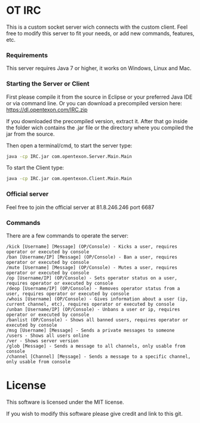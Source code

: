 # OT IRC
This is a custom socket server wich connects with the custom client. Feel free to modify this server to fit your needs, or add new commands, features, etc.

### Requirements

This server requires Java 7 or higher, it works on Windows, Linux and Mac.

### Starting the Server or Client

First please compile it from the source in Eclipse or your preferred Java IDE or via command line. Or you can download a precompiled version here: https://dl.opentexon.com/IRC.zip

If you downloaded the precompiled version, extract it. After that go inside the folder wich contains the .jar file or the directory where you compiled the jar from the source.

Then open a terminal/cmd, to start the server type:

```sh
java -cp IRC.jar com.opentexon.Server.Main.Main
```
To start the Client type:

```sh
java -cp IRC.jar com.opentexon.Client.Main.Main
```

### Official server

Feel free to join the official server at 81.8.246.246 port 6687

### Commands

There are a few commands to operate the server:

```commands
/kick [Username] [Message] (OP/Console) - Kicks a user, requires operator or executed by console
/ban [Username/IP] [Message] (OP/Console) - Ban a user, requires operator or executed by console
/mute [Username] [Message] (OP/Console) - Mutes a user, requires operator or executed by console
/op [Username/IP] (OP/Console) - Sets operator status on a user, requires operator or executed by console
/deop [Username/IP] (OP/Console) - Removes operator status from a user, requires operator or executed by console
/whois [Username] (OP/Console) - Gives information about a user (ip, current channel, etc), requires operator or executed by console
/unban [Username/IP] (OP/Console) - Unbans a user or ip, requires operator or executed by console
/banlist (OP/Console) - Shows all banned users, requires operator or executed by console
/msg [Username] [Message] - Sends a private messages to someone
/users - Shows all users online
/ver - Shows server version
/glob [Message] - Sends a message to all channels, only usable from console
/channel [Channel] [Message] - Sends a message to a specific channel, only usable from console
```

# License

This software is licensed under the MIT license.

If you wish to modify this software please give credit and link to this git.

